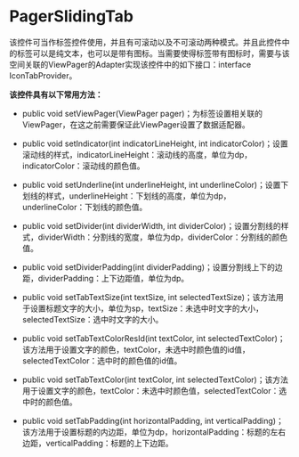 # PagerSlidingTab
该控件可当作标签控件使用，并且有可滚动以及不可滚动两种模式。并且此控件中的标签可以是纯文本，也可以是带有图标。当需要使得标签带有图标时，需要与该空间关联的ViewPager的Adapter实现该控件中的如下接口：interface IconTabProvider。

**该控件具有以下常用方法：**

* public void setViewPager(ViewPager pager)；为标签设置相关联的ViewPager，在这之前需要保证此ViewPager设置了数据适配器。

* public void setIndicator(int indicatorLineHeight, int indicatorColor)；设置滚动线的样式，indicatorLineHeight：滚动线的高度，单位为dp，indicatorColor：滚动线的颜色值。

* public void setUnderline(int underlineHeight, int underlineColor)；设置下划线的样式，underlineHeight：下划线的高度，单位为dp，underlineColor：下划线的颜色值。

* public void setDivider(int dividerWidth, int dividerColor)；设置分割线的样式，dividerWidth：分割线的宽度，单位为dp，dividerColor：分割线的颜色值。

* public void setDividerPadding(int dividerPadding)；设置分割线上下的边距，dividerPadding：上下边距值，单位为dp。

* public void setTabTextSize(int textSize, int selectedTextSize)；该方法用于设置标题文字的大小，单位为sp，textSize：未选中时文字的大小，selectedTextSize：选中时文字的大小。

* public void setTabTextColorResId(int textColor, int selectedTextColor)；该方法用于设置文字的颜色，textColor，未选中时颜色值的id值，selectedTextColor：选中时的颜色值的id值。

* public void setTabTextColor(int textColor, int selectedTextColor)；该方法用于设置文字的颜色，textColor：未选中时颜色值，selectedTextColor：选中时的颜色值。

* public void setTabPadding(int horizontalPadding, int verticalPadding)；该方法用于设置标题的内边距，单位为dp，horizontalPadding：标题的左右边距，verticalPadding：标题的上下边距。
	
